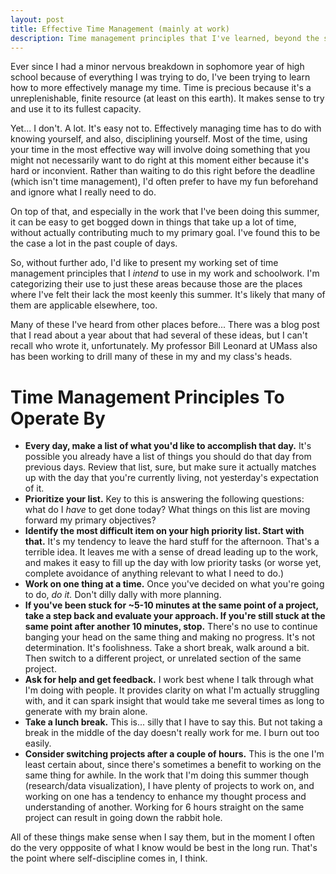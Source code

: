 ```yaml
---
layout: post
title: Effective Time Management (mainly at work)
description: Time management principles that I've learned, beyond the standard "make a schedule."
---
```


Ever since I had a minor nervous breakdown in sophomore year of high school because of everything I was trying to do, I've been trying to learn how to more effectively manage my time. Time is precious because it's a unreplenishable, finite resource (at least on this earth). It makes sense to try and use it to its fullest capacity.

Yet... I don't. A lot. It's easy not to. Effectively managing time has to do with knowing yourself, and also, disciplining yourself. Most of the time, using your time in the most effective way will involve doing something that you might not necessarily want to do right at this moment either because it's hard or inconvient. Rather than waiting to do this right before the deadline (which isn't time management), I'd often prefer to have my fun beforehand and ignore what I really need to do. 

On top of that, and especially in the work that I've been doing this summer, it can be easy to get bogged down in things that take up a lot of time, without actually contributing much to my primary goal. I've found this to be the case a lot in the past couple of days.

So, without further ado, I'd like to present my working set of time management principles that I *intend* to use in my work and schoolwork. I'm categorizing their use to just these areas because those are the places where I've felt their lack the most keenly this summer. It's likely that many of them are applicable elsewhere, too. 

Many of these I've heard from other places before... There was a blog post that I read about a year about that had several of these ideas, but I can't recall who wrote it, unfortunately. My professor Bill Leonard at UMass also has been working to drill many of these in my and my class's heads.



# Time Management Principles To Operate By

- **Every day, make a list of what you'd like to accomplish that day.** It's possible you already have a list of things you should do that day from previous days. Review that list, sure, but make sure it actually matches up with the day that you're currently living, not yesterday's expectation of it.
- **Prioritize your list.** Key to this is answering the following questions: what do I *have* to get done today? What things on this list are moving forward my primary objectives?
- **Identify the most difficult item on your high priority list. Start with that.** It's my tendency to leave the hard stuff for the afternoon. That's a terrible idea. It leaves me with a sense of dread leading up to the work, and makes it easy to fill up the day with low priority tasks (or worse yet, complete avoidance of anything relevant to what I need to do.)
- **Work on one thing at a time.** Once you've decided on what you're going to do, *do it.* Don't dilly dally with more planning.
- **If you've been stuck for ~5-10 minutes at the same point of a project, take a step back and evaluate your approach. If you're still stuck at the same point after another 10 minutes, stop.** There's no use to continue banging your head on the same thing and making no progress. It's not determination. It's foolishness. Take a short break, walk around a bit. Then switch to a different project, or unrelated section of the same project.
- **Ask for help and get feedback.** I work best whene I talk through what I'm doing with people. It provides clarity on what I'm actually struggling with, and it can spark insight that would take me several times as long to generate with my brain alone.
- **Take a lunch break.** This is... silly that I have to say this. But not taking a break in the middle of the day doesn't really work for me. I burn out too easily.
- **Consider switching projects after a couple of hours.** This is the one I'm least certain about, since there's sometimes a benefit to working on the same thing for awhile. In the work that I'm doing this summer though (research/data visualization), I have plenty of projects to work on, and working on one has a tendency to enhance my thought process and understanding of another. Working for 6 hours straight on the same project can result in going down the rabbit hole.

All of these things make sense when I say them, but in the moment I often do the very oppposite of what I know would be best in the long run. That's the point where self-discipline comes in, I think.
